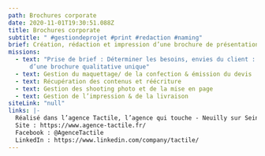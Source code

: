 ```yaml
---
path: Brochures corporate
date: 2020-11-01T19:30:51.088Z
title: Brochures corporate
subtitle: " #gestiondeprojet #print #redaction #naming"
brief: Création, rédaction et impression d’une brochure de présentation corporate
missions:
  - text: "Prise de brief : Déterminer les besoins, envies du client : réalisation
      d’une brochure qualitative unique"
  - text: Gestion du maquettage/ de la confection & émission du devis
  - text: Récupération des contenus et réécriture
  - text: Gestion des shooting photo et de la mise en page
  - text: Gestion de l’impression & de la livraison
siteLink: "null"
links: |-
  Réalisé dans l’agence Tactile, l’agence qui touche - Neuilly sur Seine, France
  Site : https://www.agence-tactile.fr/
  Facebook : @AgenceTactile
  LinkedIn : https://www.linkedin.com/company/tactile/
---
```

